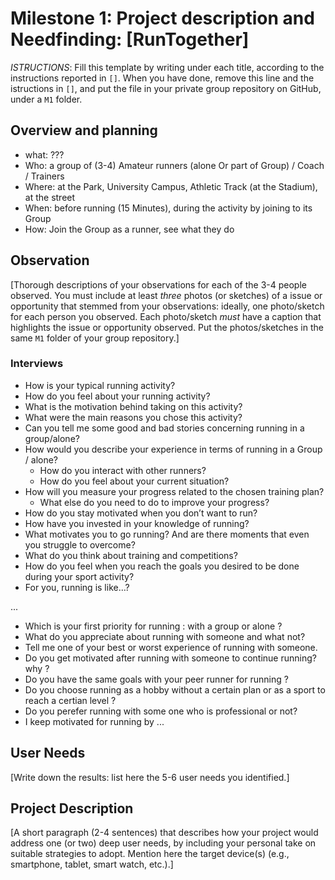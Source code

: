 # Milestone 1: Project description and Needfinding: [RunTogether]

_ISTRUCTIONS_: Fill this template by writing under each title, according to the instructions reported in `[]`. When you have done, remove this line and the istructions in `[]`, and put the file in your private group repository on GitHub, under a `M1` folder.

## Overview and planning

- what: ???
- Who: a group of (3-4) Amateur runners (alone Or part of Group) / Coach / Trainers
- Where: at the Park, University Campus, Athletic Track (at the Stadium), at the street
- When: before running (15 Minutes), during the activity by joining to its Group
- How: Join the Group as a runner, see what they do

## Observation

[Thorough descriptions of your observations for each of the 3-4 people observed. You must include at least *three* photos (or sketches) of a issue or opportunity that stemmed from your observations: ideally, one photo/sketch for each person you observed. Each photo/sketch *must* have a caption that highlights the issue or opportunity observed. Put the photos/sketches in the same `M1` folder of your group repository.]

### Interviews

- How is your typical running activity?
- How do you feel about your running activity?
- What is the motivation behind taking on this activity?
- What were the main reasons you chose this activity?
- Can you tell me some good and bad stories concerning running in a group/alone?
- How would you describe your experience in terms of running in a Group / alone?
  - How do you interact with other runners?
  - How do you feel about your current situation?
- How will you measure your progress related to the chosen training plan?
  - What else do you need to do to improve your progress?
- How do you stay motivated when you don’t want to run?
- How have you invested in your knowledge of running?
- What motivates you to go running? And are there moments that even you struggle to overcome?
- What do you think about training and competitions?
- How do you feel when you reach the goals you desired to be done during your sport activity?
- For you, running is like…?

...
- Which is your first priority for running : with a group or alone ?
- What do you appreciate about running with someone and what not?
- Tell me one of your best or worst experience of running with someone. 
- Do you get motivated after running with someone to continue running? why ?
- Do you have the same goals with your peer runner for running ?
- Do you choose running as a hobby without a certain plan or as a sport to reach a certian level ?
- Do you perefer running with some one who is professional or not?
- I keep motivated for running by ...

## User Needs

[Write down the results: list here the 5-6 user needs you identified.]

## Project Description

[A short paragraph (2-4 sentences) that describes how your project would address one (or two) deep user needs, by including your personal take on suitable strategies to adopt. Mention here the target device(s) (e.g., smartphone, tablet, smart watch, etc.).]
